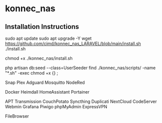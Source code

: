 # konnec_nas

## Installation Instructions 
sudo apt update
sudo apt upgrade -Y
wget https://github.com/cimd/konnec_nas_LARAVEL/blob/main/install.sh
./install.sh






chmod +x ./konnec_nas/install.sh



php artisan db:seed --class=UserSeeder
find ./konnec_nas/scripts/ -name "*.sh" -exec chmod +x {} \;

Snap
Plex
Adguard
Mosquitto
NodeRed

Docker
Heimdall
HomeAssistant
Portainer

APT
Transmission
CouchPotato
Syncthing
Duplicati
NextCloud
CodeServer
Webmin
Grafana
Piwigo
phpMyAdmin
ExpressVPN


FileBrowser
